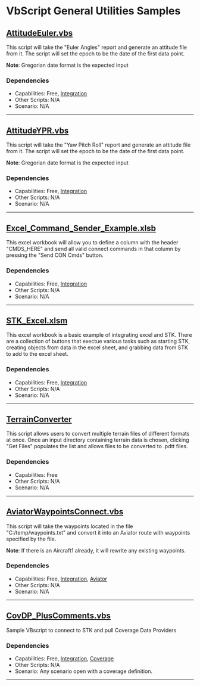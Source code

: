 # VbScript General Utilities Samples

## [AttitudeEuler.vbs](AttitudeEuler.vbs)

This script will take the "Euler Angles" report and generate an attitude file from it. The script will set the epoch to be the date of the first data point.

**Note**: Gregorian date format is the expected input

### Dependencies

* Capabilities: Free, [Integration](https://www.agi.com/products/stk-systems-bundle/stk-integration)
* Other Scripts: N/A
* Scenario: N/A

---

## [AttitudeYPR.vbs](AttitudeYPR.vbs)

This script will take the "Yaw Pitch Roll" report and generate an attitude file from it. The script will set the epoch to be the date of the first data point.

**Note**: Gregorian date format is the expected input

### Dependencies

* Capabilities: Free, [Integration](https://www.agi.com/products/stk-systems-bundle/stk-integration)
* Other Scripts: N/A
* Scenario: N/A

---

## [Excel_Command_Sender_Example.xlsb](Excel_Command_Sender_Example.xlsb)

This excel workbook will allow you to define a column with the header "CMDS_HERE" and send all valid connect commands in that column by pressing the "Send CON Cmds" button.

### Dependencies

* Capabilities: Free, [Integration](https://www.agi.com/products/stk-systems-bundle/stk-integration)
* Other Scripts: N/A
* Scenario: N/A

---

## [STK_Excel.xlsm](STK_Excel.xlsm)

This excel workbook is a basic example of integrating excel and STK.  There are a collection of buttons that exectue various tasks such as starting STK, creating objects from data in the excel sheet, and grabbing data from STK to add to the excel sheet.

### Dependencies

* Capabilities: Free, [Integration](https://www.agi.com/products/stk-systems-bundle/stk-integration)
* Other Scripts: N/A
* Scenario: N/A

---

## [TerrainConverter](TerrainConverter)

This script allows users to convert multiple terrain files of different formats at once. Once an input directory containing terrain data is chosen, clicking "Get Files" populates the list and allows files to be converted to .pdtt files. 


### Dependencies

* Capabilities: Free
* Other Scripts: N/A
* Scenario: N/A

---

## [AviatorWaypointsConnect.vbs](AviatorWaypointsConnect.vbs)

This script will take the waypoints located in the file "C:/temp/waypoints.txt" and convert it into an Aviator route with waypoints specified by the file. 

**Note**: If there is an Aircraft1 already, it will rewrite any existing waypoints.

### Dependencies

* Capabilities: Free, [Integration](https://www.agi.com/products/stk-systems-bundle/stk-integration), [Aviator](https://www.agi.com/products/stk-specialized-modules/stk-aviator)
* Other Scripts: N/A
* Scenario: N/A

---

## [CovDP_PlusComments.vbs](CovDP_PlusComments.vbs)

Sample VBscript to connect to STK and pull Coverage Data Providers

### Dependencies


* Capabilities: Free, [Integration](https://www.agi.com/products/stk-systems-bundle/stk-integration), [Coverage](https://www.agi.com/products/stk-systems-bundle/stk-coverage)
* Other Scripts: N/A
* Scenario: Any scenario open with a coverage definition. 

---
